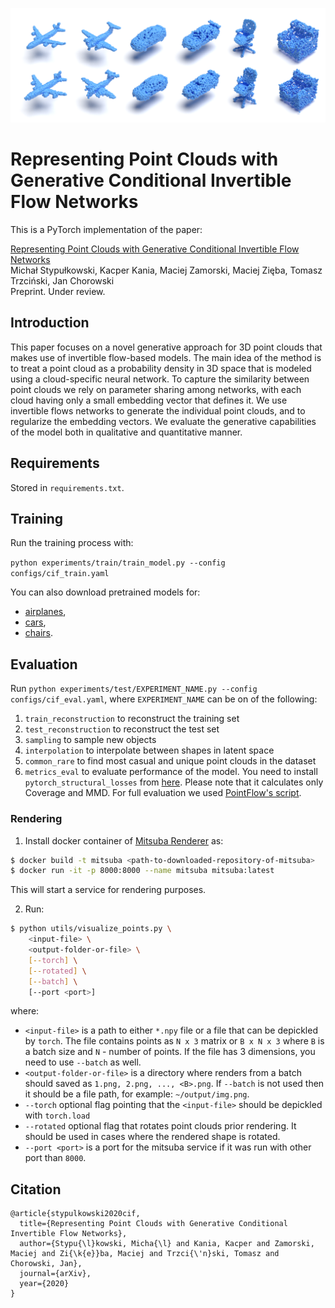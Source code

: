 ![mainimg](main.png)

# Representing Point Clouds with Generative Conditional Invertible Flow Networks

This is a PyTorch implementation of the paper:

[Representing Point Clouds with Generative Conditional Invertible Flow Networks](https://arxiv.org/abs/2010.11087) <br>
Michał Stypułkowski, Kacper Kania, Maciej Zamorski, Maciej Zięba, Tomasz Trzciński, Jan Chorowski <br>
Preprint. Under review.

## Introduction
This paper focuses on a novel generative approach for 3D point clouds that makes use of invertible flow-based models. The main idea of the method is to treat a point cloud as a probability density in 3D space that is modeled using a cloud-specific neural network. To capture the similarity between point clouds we rely on parameter sharing among networks, with each cloud having only a small embedding vector that defines it. We use invertible flows networks to generate the individual point clouds, and to regularize the embedding vectors. We evaluate the generative capabilities of the model both in qualitative and quantitative manner.

## Requirements
Stored in `requirements.txt`.

## Training
Run the training process with:

`python experiments/train/train_model.py --config configs/cif_train.yaml`

You can also download pretrained models for:
* [airplanes](https://drive.google.com/file/d/1O6poLSnHSGwLXyt7cDYMh8OfGQUL3Khj/view?usp=sharing),
* [cars](https://drive.google.com/file/d/19FRKT0u4QYv8uqOyooNuznC82cLMoTxb/view?usp=sharing),
* [chairs](https://drive.google.com/drive/folders/1GWb74WWttKiRkLtrSqOb9WNspF0tDEeP?usp=sharing).

## Evaluation
Run `python experiments/test/EXPERIMENT_NAME.py --config configs/cif_eval.yaml`,
where `EXPERIMENT_NAME` can be on of the following:

1. `train_reconstruction` to reconstruct the training set
2. `test_reconstruction` to reconstruct the test set
3. `sampling` to sample new objects
4. `interpolation` to interpolate between shapes in latent space
5. `common_rare` to find most casual and unique point clouds in the dataset
6. `metrics_eval` to evaluate performance of the model. You need to install `pytorch_structural_losses` from [here](https://github.com/stevenygd/PointFlow/tree/master/metrics/pytorch_structural_losses). Please note that it calculates only Coverage and MMD. For full evaluation we used [PointFlow's script](https://github.com/stevenygd/PointFlow).  

### Rendering
1. Install docker container of [Mitsuba Renderer](https://github.com/kacperkan/mitsuba-flask-service) as:
```bash
$ docker build -t mitsuba <path-to-downloaded-repository-of-mitsuba>
$ docker run -it -p 8000:8000 --name mitsuba mitsuba:latest 
```
This will start a service for rendering purposes.

2. Run:
```bash
$ python utils/visualize_points.py \
    <input-file> \
    <output-folder-or-file> \
    [--torch] \
    [--rotated] \
    [--batch] \
    [--port <port>]
```
where:
- `<input-file>` is a path to either `*.npy` file or a file that can be depickled by `torch`. The file contains points as `N x 3` matrix or `B x N x 3` where `B` is a batch size and `N` - number of points. If the file has 3 dimensions, you need to use `--batch` as well.
- `<output-folder-or-file>` is a directory where renders from a batch should saved as `1.png, 2.png, ..., <B>.png`. If `--batch` is not used then it should be a file path, for example: `~/output/img.png`.
- `--torch` optional flag pointing that the `<input-file>` should be depickled with `torch.load`
- `--rotated` optional flag that rotates point clouds prior rendering. It should be used in cases where the rendered shape is rotated.
- `--port <port>` is a port for the mitsuba service if it was run with other port than `8000`.

## Citation
```
@article{stypulkowski2020cif,
  title={Representing Point Clouds with Generative Conditional Invertible Flow Networks},
  author={Stypu{\l}kowski, Micha{\l} and Kania, Kacper and Zamorski, Maciej and Zi{\k{e}}ba, Maciej and Trzci{\'n}ski, Tomasz and Chorowski, Jan},
  journal={arXiv},
  year={2020}
}
```
